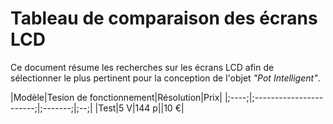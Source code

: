# Tableau de comparaison des écrans LCD

Ce document résume les recherches sur les écrans LCD afin de sélectionner le plus pertinent pour la conception de l'objet *"Pot Intelligent"*.

|Modèle|Tesion de fonctionnement|Résolution|Prix|
|;----;|;-----------------------;|;-------;|;--;|
|Test|5 V|144 p||10 €|
